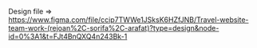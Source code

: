 Design file => https://www.figma.com/file/ccip7TWWe1JSksK6HZfJNB/Travel-website-team-work-(rejoan%2C-sorifa%2C-arafat)?type=design&node-id=0%3A1&t=FJt4BnQXQ4n243Bk-1
